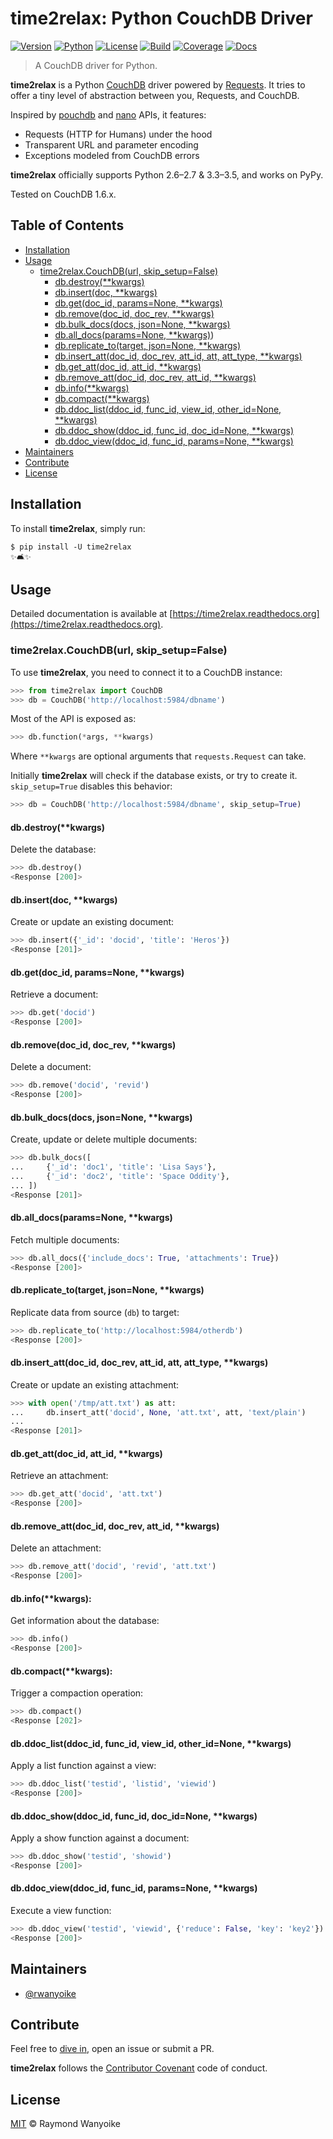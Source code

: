 # time2relax: Python CouchDB Driver

[![Version](https://img.shields.io/pypi/v/time2relax.svg)](https://pypi.python.org/pypi/time2relax)
[![Python](https://img.shields.io/pypi/pyversions/time2relax.svg)](https://pypi.python.org/pypi/time2relax)
[![License](https://img.shields.io/pypi/l/time2relax.svg)](LICENSE)
[![Build](https://img.shields.io/travis/rwanyoike/time2relax.svg)](https://travis-ci.org/rwanyoike/time2relax)
[![Coverage](https://img.shields.io/codecov/c/gh/rwanyoike/time2relax.svg)](https://codecov.io/gh/rwanyoike/time2relax)
[![Docs](https://readthedocs.org/projects/time2relax/badge/?version=latest)](https://readthedocs.org/projects/time2relax/?badge=latest)

> A CouchDB driver for Python.

**time2relax** is a Python [CouchDB](http://couchdb.com/) driver powered by [Requests](https://github.com/kennethreitz/requests#feature-support). It tries to offer a tiny level of abstraction between you, Requests, and CouchDB.

Inspired by [pouchdb](https://github.com/pouchdb/pouchdb) and [nano](https://github.com/dscape/nano) APIs, it features:

- Requests (HTTP for Humans) under the hood
- Transparent URL and parameter encoding
- Exceptions modeled from CouchDB errors

**time2relax** officially supports Python 2.6–2.7 & 3.3–3.5, and works on PyPy.

Tested on CouchDB 1.6.x.

## Table of Contents

- [Installation](#installation)
- [Usage](#usage)
  - [time2relax.CouchDB(url, skip_setup=False)](#time2relaxcouchdburl-skipsetupfalse)
    - [db.destroy(**kwargs)](#dbdestroykwargs)
    - [db.insert(doc, **kwargs)](#dbinsertdoc-kwargs)
    - [db.get(doc_id, params=None, **kwargs)](#dbgetdocid-paramsnone-kwargs)
    - [db.remove(doc_id, doc_rev, **kwargs)](#dbremovedocid-docrev-kwargs)
    - [db.bulk_docs(docs, json=None, **kwargs)](#dbbulkdocsdocs-jsonnone-kwargs)
    - [db.all_docs(params=None, **kwargs)](#dballdocsparamsnone-kwargs))
    - [db.replicate_to(target, json=None, **kwargs)](#dbreplicatetotarget-jsonnone-kwargs)
    - [db.insert_att(doc_id, doc_rev, att_id, att, att_type, **kwargs)](#dbinsertattdocid-docrev-attid-att-atttype-kwargs)
    - [db.get_att(doc_id, att_id, **kwargs)](#dbgetattdocid-attid-kwargs)
    - [db.remove_att(doc_id, doc_rev, att_id, **kwargs)](#dbremoveattdocid-docrev-attid-kwargs)
    - [db.info(**kwargs)](#dbinfokwargs)
    - [db.compact(**kwargs)](#dbcompactkwargs)
    - [db.ddoc_list(ddoc_id, func_id, view_id, other_id=None, **kwargs)](#dbddoclistddocid-funcid-viewid-otheridnone-kwargs)
    - [db.ddoc_show(ddoc_id, func_id, doc_id=None, **kwargs)](#dbddocshowddocid-funcid-docidnone-kwargs)
    - [db.ddoc_view(ddoc_id, func_id, params=None, **kwargs)](#dbddocviewddocid-funcid-paramsnone-kwargs)
- [Maintainers](#maintainers)
- [Contribute](#contribute)
- [License](#license)

## Installation

To install **time2relax**, simply run:

```shell
$ pip install -U time2relax
✨🛋✨
```

## Usage

Detailed documentation is available at [https://time2relax.readthedocs.org](https://time2relax.readthedocs.org).

### time2relax.CouchDB(url, skip_setup=False)

To use **time2relax**, you need to connect it to a CouchDB instance:

```python
>>> from time2relax import CouchDB
>>> db = CouchDB('http://localhost:5984/dbname')
```

Most of the API is exposed as:

```python
>>> db.function(*args, **kwargs)
```

Where `**kwargs` are optional arguments that `requests.Request` can take.

Initially **time2relax** will check if the database exists, or try to create it. `skip_setup=True` disables this behavior:

```python
>>> db = CouchDB('http://localhost:5984/dbname', skip_setup=True)
```

#### db.destroy(**kwargs)

Delete the database:

```python
>>> db.destroy()
<Response [200]>
```

#### db.insert(doc, **kwargs)

Create or update an existing document:

```python
>>> db.insert({'_id': 'docid', 'title': 'Heros'})
<Response [201]>
```

#### db.get(doc_id, params=None, **kwargs)

Retrieve a document:

```python
>>> db.get('docid')
<Response [200]>
```

#### db.remove(doc_id, doc_rev, **kwargs)

Delete a document:

```python
>>> db.remove('docid', 'revid')
<Response [200]>
```

#### db.bulk_docs(docs, json=None, **kwargs)

Create, update or delete multiple documents:

```python
>>> db.bulk_docs([
...     {'_id': 'doc1', 'title': 'Lisa Says'},
...     {'_id': 'doc2', 'title': 'Space Oddity'},
... ])
<Response [201]>
```

#### db.all_docs(params=None, **kwargs)

Fetch multiple documents:

```python
>>> db.all_docs({'include_docs': True, 'attachments': True})
<Response [200]>
```

#### db.replicate_to(target, json=None, **kwargs)

Replicate data from source (`db`) to target:

```python
>>> db.replicate_to('http://localhost:5984/otherdb')
<Response [200]>
```

#### db.insert_att(doc_id, doc_rev, att_id, att, att_type, **kwargs)

Create or update an existing attachment:

```python
>>> with open('/tmp/att.txt') as att:
...     db.insert_att('docid', None, 'att.txt', att, 'text/plain')
...
<Response [201]>
```

#### db.get_att(doc_id, att_id, **kwargs)

Retrieve an attachment:

```python
>>> db.get_att('docid', 'att.txt')
<Response [200]>
```

#### db.remove_att(doc_id, doc_rev, att_id, **kwargs)

Delete an attachment:

```python
>>> db.remove_att('docid', 'revid', 'att.txt')
<Response [200]>
```

#### db.info(**kwargs):

Get information about the database:

```python
>>> db.info()
<Response [200]>
```

#### db.compact(**kwargs):

Trigger a compaction operation:

```python
>>> db.compact()
<Response [202]>
```

#### db.ddoc_list(ddoc_id, func_id, view_id, other_id=None, **kwargs)

Apply a list function against a view:

```python
>>> db.ddoc_list('testid', 'listid', 'viewid')
<Response [200]>
```

#### db.ddoc_show(ddoc_id, func_id, doc_id=None, **kwargs)

Apply a show function against a document:

```python
>>> db.ddoc_show('testid', 'showid')
<Response [200]>
```

#### db.ddoc_view(ddoc_id, func_id, params=None, **kwargs)

Execute a view function:

```python
>>> db.ddoc_view('testid', 'viewid', {'reduce': False, 'key': 'key2'})
<Response [200]>
```

## Maintainers

- [@rwanyoike](https://github.com/rwanyoike)

## Contribute

Feel free to [dive in](https://time2relax.readthedocs.io/en/latest/contributing.html), open an issue or submit a PR.

**time2relax** follows the [Contributor Covenant](CODE_OF_CONDUCT.md) code of conduct.

## License

[MIT](LICENSE) © Raymond Wanyoike
